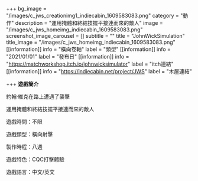 +++
bg_image = "/images/c_jws_creationimg1_indiecabin_1609583083.png"
category = "動作"
description = "運用掩體和終結技擺平接連而來的敵人"
image = "/images/c_jws_homeimg_indiecabin_1609583083.png"
screenshot_image_carousel = []
subtitle = ""
title = "JohnWickSimulation"
title_image = "/images/c_jws_homeimg_indiecabin_1609583083.png"
[[information]]
info = "橫向卷軸"
label = "類型"
[[information]]
info = "2021/01/01"
label = "發布日"
[[information]]
info = "https://matchworkshop.itch.io/johnwicksimulator"
label = "itch連結"
[[information]]
info = "https://indiecabin.net/project/JWS"
label = "木屋連結"

+++
**遊戲簡介**

約翰‧維克在路上遭遇了襲擊

運用掩體和終結技擺平接連而來的敵人

遊戲時間：不限

遊戲類型：橫向射擊

製作時程：八週

遊戲特色：CQC打擊體驗

遊戲語言：中文/英文